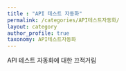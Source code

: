 ```yaml
---
title : "API 테스트 자동화"
permalink: /categories/API테스트자동화/
layout: category
author_profile: true
taxonomy: API테스트자동화
---
```

API 테스트 자동화에 대한 끄적거림
